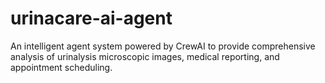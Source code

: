 # urinacare-ai-agent
An intelligent agent system powered by CrewAI to provide comprehensive analysis of urinalysis microscopic images, medical reporting, and appointment scheduling.
